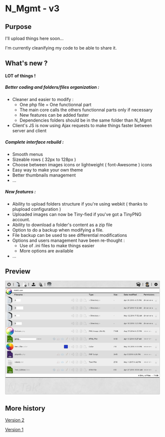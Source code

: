 # N_Mgmt - v3
## Purpose

I'll upload things here soon…

I'm currently cleanifying my code to be able to share it.

## What's new ?
#### LOT of things !
##### Better coding and folders/files organization :
  - Cleaner and easier to modify :
    - One php file = One functionnal part
    - The main core calls the others functionnal parts only if necessary
    - New features can be added faster
    - Dependencies folders should be in the same folder than N_Mgmt
  - Client's JS is now using Ajax requests to make things faster between server and client

##### Complete interface rebuild :
  - Smooth menus
  - Sizeable rows ( 32px to 128px )
  - Choose between images icons or lightweight ( font-Awesome ) icons
  - Easy way to make your own theme
  - Better thumbnails management
  - …

##### New features :
  - Ability to upload folders structure if you're using webkit ( thanks to plupload configuration )
  - Uploaded images can now be Tiny-fied if you've got a TinyPNG account.
  - Ability to download a folder's content as a zip file
  - Option to do a backup when modifying a file.
  - File backup can be used to see differential modifications
  - Options and users management have been re-thought :
    - Use of .ini files to make things easier
    - More options are available
  - …


## Preview
![alt tag](https://raw.githubusercontent.com/NTakit/N_Mgmt/master/preview-3.x.png)


## More history

[Version 2](https://github.com/NTakit/N_Mgmt/blob/_old_v2/README.md)

[Version 1](https://github.com/NTakit/N_Mgmt/blob/_old_v1/README.md)
